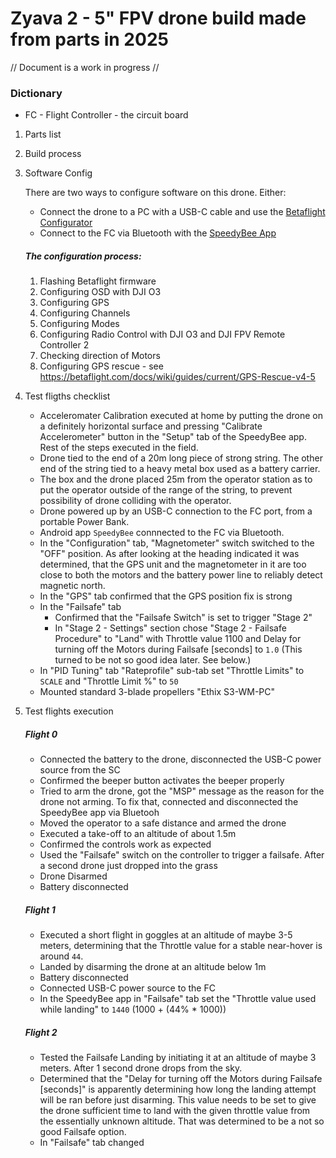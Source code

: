 # Zyava 2 - 5" FPV drone build made from parts in 2025

// Document is a work in progress //

### Dictionary
- FC - Flight Controller - the circuit board 

1. Parts list
2. Build process
3. Software Config

    There are two ways to configure software on this drone. Either:
    - Connect the drone to a PC with a USB-C cable and use the [Betaflight Configurator](https://app.betaflight.com/)
    - Connect to the FC via Bluetooth with the [SpeedyBee App](https://www.speedybee.com/speedy-bee-app/)

    ##### The configuration process:
   
    1. Flashing Betaflight firmware
    2. Configuring OSD with DJI O3
    3. Configuring GPS
    4. Configuring Channels
    5. Configuring Modes
    6. Configuring Radio Control with DJI O3 and DJI FPV Remote Controller 2
    7. Checking direction of Motors
    8. Configuring GPS rescue - see https://betaflight.com/docs/wiki/guides/current/GPS-Rescue-v4-5

5. Test fligths checklist
    - Acceleromater Calibration executed at home by putting the drone on a definitely horizontal surface and pressing "Calibrate Accelerometer" button in the "Setup" tab of the SpeedyBee app.
    Rest of the steps executed in the field.
    - Drone tied to the end of a 20m long piece of strong string. The other end of the string tied to a heavy metal box used as a battery carrier.
    - The box and the drone placed 25m from the operator station as to put the operator outside of the range of the string, to prevent possibility of drone colliding with the operator.
    - Drone powered up by an USB-C connection to the FC port, from a portable Power Bank.
    - Android app `SpeedyBee` connnected to the FC via Bluetooth.
    - In the "Configuration" tab, "Magnetometer" switch switched to the "OFF" position. 
      As after looking at the heading indicated it was determined, that
      the GPS unit and the magnetometer in it are too close to both the motors and the battery power line to reliably detect magnetic north.
    - In the "GPS" tab confirmed that the GPS position fix is strong
    - In the "Failsafe" tab
      - Confirmed that the "Failsafe Switch" is set to trigger "Stage 2"
      - In "Stage 2 - Settings" section chose "Stage 2 - Failsafe Procedure" to "Land" with Throttle value 1100 
        and Delay for turning off the Motors during Failsafe [seconds] to `1.0` (This turned to be not so good idea later. See below.)
    - In "PID Tuning" tab "Rateprofile" sub-tab set "Throttle Limits" to `SCALE` and "Throttle Limit %" to `50`
    - Mounted standard 3-blade propellers "Ethix S3-WM-PC"

6. Test flights execution
    ##### Flight 0
    - Connected the battery to the drone, disconnected the USB-C power source from the SC
    - Confirmed the beeper button activates the beeper properly
    - Tried to arm the drone, got the "MSP" message as the reason for the drone not arming. To fix that, connected and disconnected the SpeedyBee app via Bluetooh
    - Moved the operator to a safe distance and armed the drone
    - Executed a take-off to an altitude of about 1.5m
    - Confirmed the controls work as expected
    - Used the "Failsafe" switch on the controller to trigger a failsafe. After a second drone just dropped into the grass
    - Drone Disarmed
    - Battery disconnected
  
    ##### Flight 1
    - Executed a short flight in goggles at an altitude of maybe 3-5 meters, determining that the Throttle value for a stable near-hover is around `44`.
    - Landed by disarming the drone at an altitude below 1m
    - Battery disconnected
    - Connected USB-C power source to the FC
    - In the SpeedyBee app in "Failsafe" tab set the "Throttle value used while landing" to `1440` (1000 + (44% * 1000))

    ##### Flight 2
    - Tested the Failsafe Landing by initiating it at an altitude of maybe 3 meters. After 1 second drone drops from the sky.
    - Determined that the "Delay for turning off the Motors during Failsafe [seconds]" is apparently determining how long the landing attempt will be ran before just disarming.
      This value needs to be set to give the drone sufficient time to land with the given throttle value from the essentially unknown altitude.
      That was determined to be a not so good Failsafe option.
    - In "Failsafe" tab changed 
     
